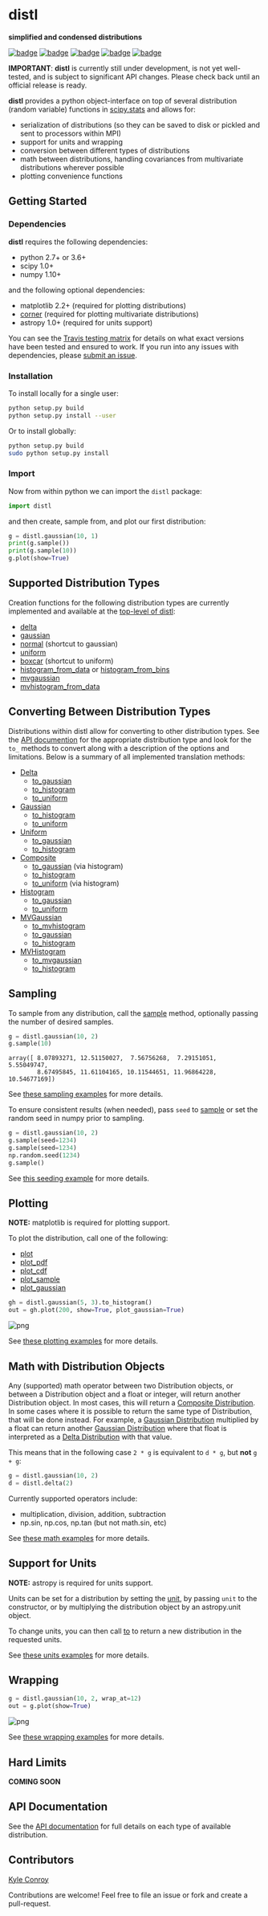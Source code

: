 # distl

**simplified and condensed distributions**

[![badge](https://img.shields.io/badge/github-kecnry%2Fdistl-blue.svg)](https://github.com/kecnry/distl)
[![badge](https://img.shields.io/badge/pip-unreleased-lightgray.svg)](https://pypi.org/project/distl/)
[![badge](https://img.shields.io/badge/license-GPL3-blue.svg)](https://github.com/kecnry/distl/blob/master/LICENSE)
[![badge](https://travis-ci.org/kecnry/distl.svg?branch=master)](https://travis-ci.org/kecnry/distl)
[![badge](https://readthedocs.org/projects/distl/badge/?version=latest)](https://distl.readthedocs.io/en/latest/?badge=latest)


**IMPORTANT**: **distl** is currently still under development, is not yet well-tested, and is subject to significant API changes.  Please check back until an official release is ready.

**distl** provides a python object-interface on top of several distribution (random variable) functions in [scipy.stats](https://docs.scipy.org/doc/scipy/reference/stats.html) and allows for:

  - serialization of distributions (so they can be saved to disk or pickled and sent to processors within MPI)
  - support for units and wrapping
  - conversion between different types of distributions
  - math between distributions, handling covariances from multivariate distributions wherever possible
  - plotting convenience functions


## Getting Started

### Dependencies

**distl** requires the following dependencies:

  - python 2.7+ or 3.6+
  - scipy 1.0+
  - numpy 1.10+


and the following optional dependencies:

  - matplotlib 2.2+ (required for plotting distributions)
  - [corner](https://corner.readthedocs.io) (required for plotting multivariate distributions)
  - astropy 1.0+ (required for units support)


You can see the [Travis testing matrix](https://travis-ci.org/kecnry/distl) for
details on what exact versions have been tested and ensured to work.  If you run
into any issues with dependencies, please [submit an issue](https://github.com/kecnry/distl/issues/new).

### Installation

To install locally for a single user:

```sh
python setup.py build
python setup.py install --user
```

Or to install globally:

```sh
python setup.py build
sudo python setup.py install
```

### Import

Now from within python we can import the `distl` package:

```py
import distl
```

and then create, sample from, and plot our first distribution:

```py
g = distl.gaussian(10, 1)
print(g.sample())
print(g.sample(10))
g.plot(show=True)
```

## Supported Distribution Types

Creation functions for the following distribution types are currently implemented
and available at the [top-level of distl](./api/distl.md):

* [delta](./api/distl.delta.md)
* [gaussian](./api/distl.gaussian.md)
* [normal](./api/distl.normal.md) (shortcut to gaussian)
* [uniform](./api/distl.uniform.md)
* [boxcar](./api/distl.boxcar.md) (shortcut to uniform)
* [histogram_from_data](./api/distl.histogram_from_data.md) or [histogram_from_bins](./api/distl.histogram_from_bins.md)
* [mvgaussian](./api/distl.mvgaussian.md)
* [mvhistogram_from_data](./api/distl.mvhistogram_from_data.md)

## Converting Between Distribution Types

Distributions within distl allow for converting to other distribution types.
See the [API documention](./api/) for the appropriate distribution type
and look for the `to_` methods to convert along with a description of the options
and limitations.  Below is a summary of all implemented translation methods:

* [Delta](./api/Delta.md)
    * [to_gaussian](./api/Delta.to_gaussian.md)
    * [to_histogram](./api/Delta.to_histogram.md)
    * [to_uniform](./api/Delta.to_uniform.md)
* [Gaussian](./api/Gaussian.md)
    * [to_histogram](./api/Gaussian.to_histogram.md)
    * [to_uniform](./api/Gaussian.to_uniform.md)
* [Uniform](./api/Uniform.md)
    * [to_gaussian](./api/Uniform.to_gaussian.md)
    * [to_histogram](./api/Uniform.to_histogram.md)
* [Composite](./api/Composite.md)
    * [to_gaussian](./api/Composite.to_gaussian.md) (via histogram)
    * [to_histogram](./api/Composite.to_histogram.md)
    * [to_uniform](./api/Composite.to_uniform.md) (via histogram)
* [Histogram](./api/Histogram.md)
    * [to_gaussian](./api/Histogram.to_gaussian.md)
    * [to_uniform](./api/Histogram.to_uniform.md)
* [MVGaussian](./api/MVGaussian.md)
    * [to_mvhistogram](./api/MVGaussian.to_mvhistogram.md)
    * [to_gaussian](./api/MVGaussian.to_gaussian.md)
    * [to_histogram](./api/MVGaussian.to_histogram.md)
* [MVHistogram](./api/MVHistogram.md)
    * [to_mvgaussian](./api/MVHistogram.to_mvgaussian.md)
    * [to_histogram](./api/MVHistogram.to_histogram.md)


## Sampling

To sample from any distribution, call the [sample](./api/BaseDistribution.sample.md) method,
optionally passing the number of desired samples.

```python
g = distl.gaussian(10, 2)
g.sample(10)
```

    array([ 8.07893271, 12.51150027,  7.56756268,  7.29151051,  5.55049747,
            8.67495845, 11.61104165, 10.11544651, 11.96864228, 10.54677169])


See [these sampling examples](./examples/sampling.md) for more details.

To ensure consistent results (when needed), pass `seed` to [sample](./api/BaseDistribution.sample)
or set the random seed in numpy prior to sampling.

```python
g = distl.gaussian(10, 2)
g.sample(seed=1234)
g.sample(seed=1234)
np.random.seed(1234)
g.sample()
```

See [this seeding example](./examples/random_seed.md) for more details.

## Plotting

**NOTE:** matplotlib is required for plotting support.

To plot the distribution, call one of the following:

* [plot](./api/BaseDistribution.plot.md)
* [plot_pdf](./api/BaseDistribution.plot_pdf.md)
* [plot_cdf](./api/BaseDistribution.plot_cdf.md)
* [plot_sample](./api/BaseDistribution.plot_sample.md)
* [plot_gaussian](./api/BaseDistribution.plot_gaussian.md)

```py
gh = distl.gaussian(5, 3).to_histogram()
out = gh.plot(200, show=True, plot_gaussian=True)
```

![png](./examples/plotting_files/plotting_19_0.png)

See [these plotting examples](./examples/plotting.md) for more details.


## Math with Distribution Objects

Any (supported) math operator between two Distribution objects, or between a Distribution object and a float or integer, will return another Distribution object.  In most cases, this will return a [Composite Distribution](./api/Composite.md).  In some cases where it is possible to return the same type of Distribution, that will be done instead.  For example, a [Gaussian Distribution](./api/Gaussian.md) multiplied by a float can return another [Gaussian Distribution](./api/Gaussian.md) where that float is interpreted as a [Delta Distribution](./api/Delta.md) with that value.

This means that in the following case `2 * g` is equivalent to `d * g`, but **not** `g + g`:

```py
g = distl.gaussian(10, 2)
d = distl.delta(2)
```

Currently supported operators include:

* multiplication, division, addition, subtraction
* np.sin, np.cos, np.tan (but not math.sin, etc)

See [these math examples](./examples/math.md) for more details.


## Support for Units

**NOTE:** astropy is required for units support.

Units can be set for a distribution by setting the [unit](./api/BaseDistribution.unit.md), by passing `unit` to the constructor, or by multiplying the distribution object by an astropy.unit object.

To change units, you can then call [to](./api/BaseDistribution.to.md) to return a new distribution in the requested units.

See [these units examples](./examples/units.md) for more details.

## Wrapping

```py
g = distl.gaussian(10, 2, wrap_at=12)
out = g.plot(show=True)
```
![png](./examples/wrapping_files/wrapping_2_0.png)

See [these wrapping examples](./examples/wrapping.md) for more details.

## Hard Limits

**COMING SOON**

## API Documentation

See the [API documentation](./api.md) for full details on each type of available distribution.

## Contributors

[Kyle Conroy](https://github.com/kecnry)

Contributions are welcome!  Feel free to file an issue or fork and create a pull-request.
